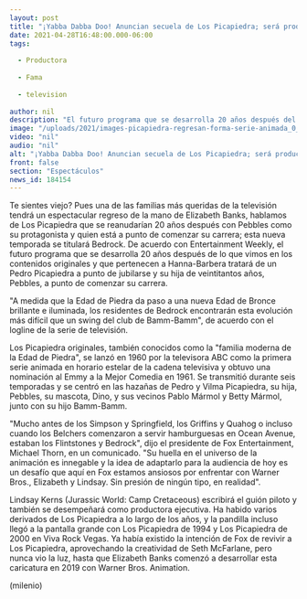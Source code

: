 ```yaml
---
layout: post
title: "¡Yabba Dabba Doo! Anuncian secuela de Los Picapiedra; será producida por Elizabeth Banks"
date: 2021-04-28T16:48:00.000-06:00
tags:
  
  - Productora
  
  - Fama
  
  - television
  
author: nil
description: "El futuro programa que se desarrolla 20 años después del programa original tratará de un Pedro Picapiedra a punto de jubilarse y su hija de veintitantos años, Pebbles a punto de iniciar una carrera. "
image: "/uploads/2021/images-picapiedra-regresan-forma-serie-animada_0_26_1200_747.jpg"
video: "nil"
audio: "nil"
alt: "¡Yabba Dabba Doo! Anuncian secuela de Los Picapiedra; será producida por Elizabeth Banks"
front: false
section: "Espectáculos"
news_id: 184154
---
```


Te sientes viejo? Pues una de las familias más queridas de la televisión tendrá un espectacular regreso de la mano de Elizabeth Banks, hablamos de Los Picapiedra que se reanudarían 20 años después con Pebbles como su protagonista y quien está a punto de comenzar su carrera; esta nueva temporada se titulará Bedrock. De acuerdo con Entertainment Weekly, el futuro programa que se desarrolla 20 años después de lo que vimos en los contenidos originales y que pertenecen a Hanna-Barbera tratará de un Pedro Picapiedra a punto de jubilarse y su hija de veintitantos años, Pebbles, a punto de comenzar su carrera. 

"A medida que la Edad de Piedra da paso a una nueva Edad de Bronce brillante e iluminada, los residentes de Bedrock encontrarán esta evolución más difícil que un swing del club de Bamm-Bamm", de acuerdo con el logline de la serie de televisión. 

Los Picapiedra originales, también conocidos como la "familia moderna de la Edad de Piedra", se lanzó en 1960 por la televisora ABC como la primera serie animada en horario estelar de la cadena televisiva y obtuvo una nominación al Emmy a la Mejor Comedia en 1961. Se transmitió durante seis temporadas y se centró en las hazañas de Pedro y Vilma Picapiedra, su hija, Pebbles, su mascota, Dino, y sus vecinos Pablo Mármol y Betty Mármol, junto con su hijo Bamm-Bamm. 

"Mucho antes de los Simpson y Springfield, los Griffins y Quahog o incluso cuando los Belchers comenzaron a servir hamburguesas en Ocean Avenue, estaban los Flintstones y Bedrock", dijo el presidente de Fox Entertainment, Michael Thorn, en un comunicado.  "Su huella en el universo de la animación es innegable y la idea de adaptarlo para la audiencia de hoy es un desafío que aquí en Fox estamos ansiosos por enfrentar con Warner Bros., Elizabeth y Lindsay. Sin presión de ningún tipo, en realidad". 

Lindsay Kerns (Jurassic World: Camp Cretaceous) escribirá el guión piloto y también se desempeñará como productora ejecutiva. Ha habido varios derivados de Los Picapiedra a lo largo de los años, y la pandilla incluso llegó a la pantalla grande con Los Picapiedra de 1994 y Los Picapiedra de 2000 en Viva Rock Vegas. Ya había existido la intención de Fox de revivir a Los Picapiedra, aprovechando la creatividad de Seth McFarlane, pero nunca vio la luz, hasta que Elizabeth Banks comenzó a desarrollar esta caricatura en 2019 con Warner Bros. Animation.  

(milenio)